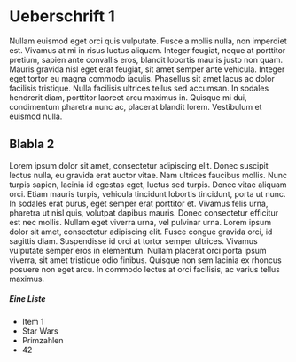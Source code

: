 # Ueberschrift 1

Nullam euismod eget orci quis vulputate. Fusce a mollis nulla, non imperdiet est. Vivamus at mi in risus luctus aliquam. Integer feugiat, neque at porttitor pretium, sapien ante convallis eros, blandit lobortis mauris justo non quam. Mauris gravida nisl eget erat feugiat, sit amet semper ante vehicula. Integer eget tortor eu magna commodo iaculis. Phasellus sit amet lacus ac dolor facilisis tristique. Nulla facilisis ultrices tellus sed accumsan. In sodales hendrerit diam, porttitor laoreet arcu maximus in. Quisque mi dui, condimentum pharetra nunc ac, placerat blandit lorem. Vestibulum et euismod nulla. 

## Blabla 2

Lorem ipsum dolor sit amet, consectetur adipiscing elit. Donec suscipit lectus nulla, eu gravida erat auctor vitae. Nam ultrices faucibus mollis. Nunc turpis sapien, lacinia id egestas eget, luctus sed turpis. Donec vitae aliquam orci. Etiam mauris turpis, vehicula tincidunt lobortis tincidunt, porta ut nunc. In sodales erat purus, eget semper erat porttitor et. Vivamus felis urna, pharetra ut nisl quis, volutpat dapibus mauris. Donec consectetur efficitur est nec mollis. Nullam eget viverra urna, vel pulvinar urna. Lorem ipsum dolor sit amet, consectetur adipiscing elit. Fusce congue gravida orci, id sagittis diam. Suspendisse id orci at tortor semper ultrices. Vivamus vulputate semper eros in elementum. Nullam placerat orci porta ipsum viverra, sit amet tristique odio finibus. Quisque non sem lacinia ex rhoncus posuere non eget arcu. In commodo lectus at orci facilisis, ac varius tellus maximus. 

##### Eine Liste

* Item 1
* Star Wars
* Primzahlen
* 42



